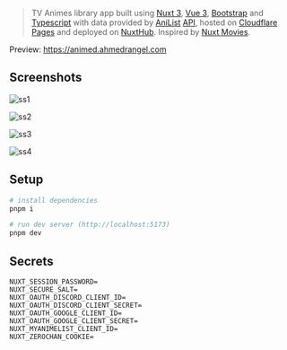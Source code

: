 > TV Animes library app built using [Nuxt 3](https://github.com/nuxt/nuxt), [Vue 3](https://github.com/vuejs/core), [Bootstrap](https://github.com/twbs/bootstrap) and [Typescript](https://github.com/microsoft/TypeScript) with data provided by [AniList](https://anilist.co) [API](https://docs.anilist.co), hosted on [Cloudflare Pages](https://pages.cloudflare.com) and deployed on [NuxtHub](https://hub.nuxt.com). Inspired by [Nuxt Movies](https://github.com/nuxt/movies).

Preview: https://animed.ahmedrangel.com

## Screenshots
![ss1](https://animed.ahmedrangel.com/images/screenshots/anime-website.jpg)


![ss2](https://animed.ahmedrangel.com/images/screenshots/anime-website-2.jpg)


![ss3](https://animed.ahmedrangel.com/images/screenshots/anime-website-3.jpg)

![ss4](https://animed.ahmedrangel.com/images/screenshots/anime-website-4.jpg)


## Setup
```sh
# install dependencies
pnpm i

# run dev server (http://localhost:5173)
pnpm dev
```

## Secrets
```
NUXT_SESSION_PASSWORD=
NUXT_SECURE_SALT=
NUXT_OAUTH_DISCORD_CLIENT_ID=
NUXT_OAUTH_DISCORD_CLIENT_SECRET=
NUXT_OAUTH_GOOGLE_CLIENT_ID=
NUXT_OAUTH_GOOGLE_CLIENT_SECRET=
NUXT_MYANIMELIST_CLIENT_ID=
NUXT_ZEROCHAN_COOKIE=
```